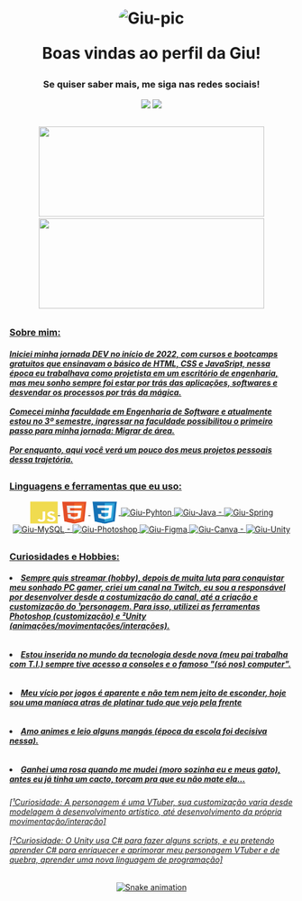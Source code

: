 <h1 align="center">
  <div>
    <img alt="Giu-pic" height="150" style="border-radius:50px;" src="https://github.com/giuliannagrego/giuliannagrego/assets/100610823/b35d23a7-c4f0-4470-877e-cbc53c17ec97">
  </div>
  
Boas vindas ao perfil da Giu!

</h1>

<h3 align="center">
  Se quiser saber mais, me siga nas redes sociais!
</h3>
  
<div align="center">
    <a href="https://instagram.com/giuliannagrego" target="_blank"><img src="https://img.shields.io/badge/-Instagram-%23E4405F?style=for-the-badge&logo=instagram&logoColor=white" target="_blank"></a>
  <a href="https://www.linkedin.com/in/giuliannagrego" target="_blank"><img src="https://img.shields.io/badge/-LinkedIn-%230077B5?style=for-the-badge&logo=linkedin&logoColor=white" target="_blank"></a> 
</div>

##

<div align="center">
  <a href="https://github.com/giuliannagrego">
  <img height="160em" width="400em" src="https://github-readme-stats.vercel.app/api?username=giuliannagrego&show_icons=true&theme=dracula&include_all_commits=true&count_private=true"/>
  <img height="160em" width="400em" src="https://github-readme-stats.vercel.app/api/top-langs/?username=giuliannagrego&layout=compact&langs_count=7&theme=dracula"/>
</div>

  ##
  
<h3> Sobre mim: </h3>

<h5 align="left"> 
  
  Iniciei minha jornada DEV no início de 2022, com cursos e bootcamps gratuitos que ensinavam o básico de HTML, CSS e JavaSript, nessa época eu trabalhava como projetista em um escritório de engenharia, mas meu sonho sempre foi estar por trás das aplicações, softwares e   desvendar os processos por trás da mágica.
  <br>
  <br>
  Comecei minha faculdade em Engenharia de Software e atualmente estou no 3º semestre, ingressar na faculdade possibilitou o primeiro passo para minha jornada: Migrar de área. 
  <br>
  <br>
  Por enquanto, aqui você verá um pouco dos meus projetos pessoais dessa trajetória.

</h5>

  ##
  
<h3> Linguagens e ferramentas que eu uso: </h3>
  
<div align="center">
<img align="center" alt="Giu-Js" height="40" width="50" src="https://raw.githubusercontent.com/devicons/devicon/master/icons/javascript/javascript-plain.svg">
<img align="center" alt="Giu-HTML" height="40" width="50" src="https://raw.githubusercontent.com/devicons/devicon/master/icons/html5/html5-original.svg">
<img align="center" alt="Giu-CSS" height="40" width="50" src="https://raw.githubusercontent.com/devicons/devicon/master/icons/css3/css3-original.svg">
<img align="center" alt="Giu-Pyhton" height="50" width="50" src="https://cdn.jsdelivr.net/gh/devicons/devicon/icons/python/python-original.svg">
<img align="center" alt="Giu-Java" height="40" width="50" src="https://cdn.jsdelivr.net/gh/devicons/devicon/icons/java/java-original.svg">
-
<img align="center" alt="Giu-Spring" height="40" width="50" src="https://cdn.jsdelivr.net/gh/devicons/devicon/icons/spring/spring-original.svg">
<img align="center" alt="Giu-MySQL" height="40" width="50" src="https://cdn.jsdelivr.net/gh/devicons/devicon/icons/mysql/mysql-original.svg">
-
<img align="center" alt="Giu-Photoshop" height="40" width="50" src="https://cdn.jsdelivr.net/gh/devicons/devicon/icons/photoshop/photoshop-plain.svg">
<img align="center" alt="Giu-Figma" height="40" width="50" src="https://cdn.jsdelivr.net/gh/devicons/devicon/icons/figma/figma-original.svg">
<img align="center" alt="Giu-Canva" height="40" width="50" src="https://cdn.jsdelivr.net/gh/devicons/devicon/icons/canva/canva-original.svg">
-
<img align="center" alt="Giu-Unity" height="100" src="https://cdn.jsdelivr.net/gh/devicons/devicon/icons/unity/unity-original-wordmark.svg" />
</div>
  
##

<h3> Curiosidades e Hobbies: </h3>
  
<h5>
    <li>Sempre quis streamar (hobby), depois de muita luta para conquistar meu sonhado PC gamer, criei um canal na Twitch, eu sou a responsável por desenvolver desde a costumização do canal, até a criação e customização do ¹<i>personagem</i>. Para isso, utilizei as ferramentas Photoshop (customização) e ²Unity (animações/movimentações/interações).</li>
    <br>
    <br>
    <li>Estou inserida no mundo da tecnologia desde nova (meu pai trabalha com T.I.) sempre tive acesso a consoles e o famoso "(só nos) computer".</li>
    <br>
    <br>
    <li>Meu vício por jogos é aparente e não tem nem jeito de esconder, hoje sou uma maníaca atras de platinar tudo que vejo pela frente</li>
    <br>
    <br>
    <li>Amo animes e leio alguns mangás (época da escola foi decisiva nessa).</li>
    <br>
    <br>
    <li>Ganhei uma rosa quando me mudei (moro sozinha eu e meus gato), antes eu já tinha um cacto, torçam pra que eu não mate ela...</li>

</h5>
  
<h6>
      [¹Curiosidade: A personagem é uma VTuber, sua customização varia desde modelagem à desenvolvimento artístico, até desenvolvimento da própria movimentação/interação]
      <br>
      <br>
      [²Curiosidade: O Unity usa C# para fazer alguns scripts, e eu pretendo aprender C# para enriquecer e aprimorar meu personagem VTuber e de quebra, aprender uma nova linguagem de programação] 
</h6>

##

<div align="center">  
  
   ![Snake animation](https://github.com/giuliannagrego/giuliannagrego/blob/output/github-contribution-grid-snake.svg)
  
</div>

